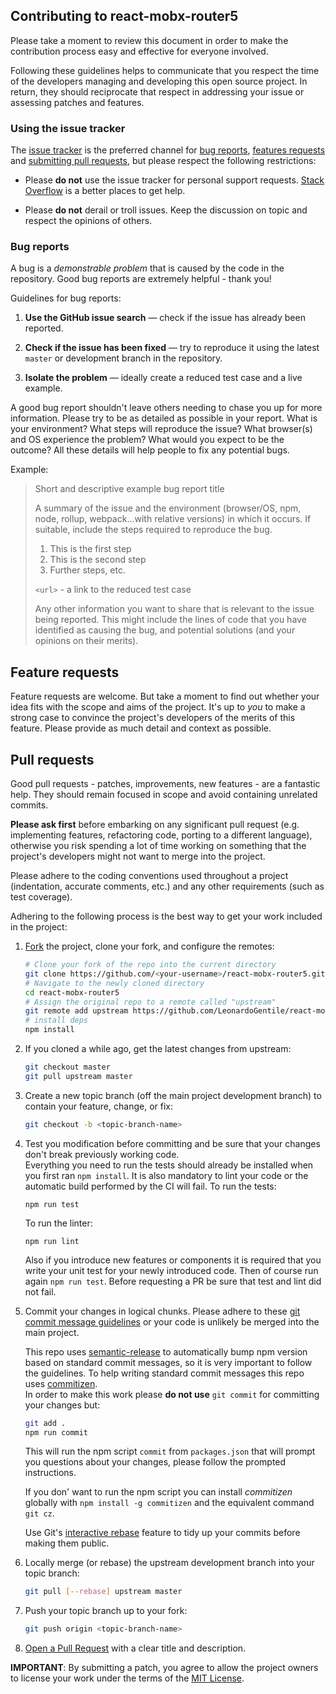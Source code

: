## Contributing to react-mobx-router5

Please take a moment to review this document in order to make the contribution process easy and
effective for everyone involved.

Following these guidelines helps to communicate that you respect the time of the developers
managing and developing this open source project. In return, they should reciprocate that respect in
addressing your issue or assessing patches and features.


### Using the issue tracker

The [issue tracker](https://github.com/LeonardoGentile/react-mobx-router5/issues) is the preferred channel
for [bug reports](#bugs), [features requests](#features) and [submitting pull requests](#pull-requests),
but please respect the following restrictions:

* Please **do not** use the issue tracker for personal support requests.
  [Stack Overflow](https://stackoverflow.com/) is a better places to get help.

* Please **do not** derail or troll issues. Keep the discussion on topic and respect the opinions of
  others.


<a name="bugs"></a>
### Bug reports

A bug is a _demonstrable problem_ that is caused by the code in the repository. Good bug reports are
extremely helpful - thank you!

Guidelines for bug reports:

1. **Use the GitHub issue search** &mdash; check if the issue has already been reported.

2. **Check if the issue has been fixed** &mdash; try to reproduce it using the latest `master` or
   development branch in the repository.

3. **Isolate the problem** &mdash; ideally create a reduced test case and a live example.

A good bug report shouldn't leave others needing to chase you up for more information. Please try to
be as detailed as possible in your report. What is your environment? What steps will reproduce the
issue? What browser(s) and OS experience the problem? What would you expect to be the outcome? All
these details will help people to fix any potential bugs.

Example:

> Short and descriptive example bug report title
>
> A summary of the issue and the environment (browser/OS, npm, node, rollup, webpack...with relative versions) in which it occurs. If suitable, include the
> steps required to reproduce the bug.
>
> 1. This is the first step
> 2. This is the second step
> 3. Further steps, etc.
>
> `<url>` - a link to the reduced test case
>
> Any other information you want to share that is relevant to the issue being reported. This might
> include the lines of code that you have identified as causing the bug, and potential solutions
> (and your opinions on their merits).


<a name="features"></a>
## Feature requests

Feature requests are welcome. But take a moment to find out whether your idea fits with the scope
and aims of the project. It's up to *you* to make a strong case to convince the project's developers
of the merits of this feature. Please provide as much detail and context as possible.


<a name="pull-requests"></a>
## Pull requests

Good pull requests - patches, improvements, new features - are a fantastic help. They should remain
focused in scope and avoid containing unrelated commits.

**Please ask first** before embarking on any significant pull request (e.g. implementing features,
refactoring code, porting to a different language), otherwise you risk spending a lot of time
working on something that the project's developers might not want to merge into the project.

Please adhere to the coding conventions used throughout a project (indentation, accurate comments,
etc.) and any other requirements (such as test coverage).

Adhering to the following process is the best way to get your work included in the project:

1. [Fork](https://help.github.com/articles/fork-a-repo/) the project, clone your fork, and configure
   the remotes:

   ```bash
   # Clone your fork of the repo into the current directory
   git clone https://github.com/<your-username>/react-mobx-router5.git
   # Navigate to the newly cloned directory
   cd react-mobx-router5
   # Assign the original repo to a remote called "upstream"
   git remote add upstream https://github.com/LeonardoGentile/react-mobx-router5.git
   # install deps
   npm install
   ```

2. If you cloned a while ago, get the latest changes from upstream:

   ```bash
   git checkout master
   git pull upstream master
   ```

3. Create a new topic branch (off the main project development branch) to contain your feature,
   change, or fix:

   ```bash
   git checkout -b <topic-branch-name>
   ```

4. Test you modification before committing and be sure that your changes don't break previously working code.  
   Everything you need to run the tests should already be installed when you first ran `npm install`. It is also mandatory to lint your code or the automatic build performed by the CI will fail.
 	To run the tests:
 	```
 	npm run test
 	```
 	To run the linter:
 	```
	npm run lint
 	```
 	  
 	Also if you introduce new features or components it is required that you write your unit test for your newly introduced code. Then of course run again `npm run test`. 
 	Before requesting a PR be sure that test and lint did not fail.  

5. Commit your changes in logical chunks. Please adhere to these [git commit message guidelines](https://github.com/angular/angular.js/blob/master/CONTRIBUTING.md#-git-commit-guidelines)
   or your code is unlikely be merged into the main project. 
     
   This repo uses [semantic-release](https://github.com/semantic-release/semantic-release) to automatically 
   bump npm version based on standard commit messages, so it is very important to follow the guidelines.
   To help writing standard commit messages this repo uses [commitizen](http://commitizen.github.io/cz-cli/).  
   In order to make this work please __do not use__ `git commit` for committing your changes but: 
   
   ```bash
   git add .
   npm run commit
   ```
   This will run the npm script `commit` from `packages.json` that will prompt you questions about your 
   changes, please follow the prompted instructions.  
   
   If you don' want to run the npm script you can install _commitizen_ globally with `npm install -g commitizen` 
   and the equivalent command `git cz`. 
   
   Use Git's [interactive rebase](https://help.github.com/articles/about-git-rebase/)
   feature to tidy up your commits before making them public.

6. Locally merge (or rebase) the upstream development branch into your topic branch:

   ```bash
   git pull [--rebase] upstream master
   ```

7. Push your topic branch up to your fork:

   ```bash
   git push origin <topic-branch-name>
   ```

8. [Open a Pull Request](https://help.github.com/articles/using-pull-requests/) with a clear title
   and description.

**IMPORTANT**: By submitting a patch, you agree to allow the project owners to license your work
under the terms of the [MIT License](LICENSE.txt).
